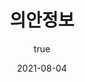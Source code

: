---
rank: 3
title: "의안정보"
date: "2021-08-04"
author:
    name: "Yongwoon Jang"
    picture: "/images/BillInfo.jpg"
url: "http://likms.assembly.go.kr/bill/main.do"
---